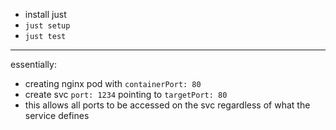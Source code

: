 - install just
- `just setup`
- `just test`

-------


essentially:

- creating nginx pod with `containerPort: 80`
- create svc `port: 1234` pointing to `targetPort: 80`
- this allows all ports to be accessed on the svc regardless of what the service
  defines
